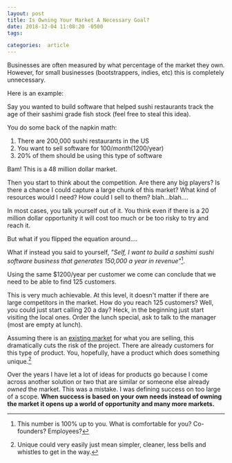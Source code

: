 ```yaml
---
layout: post
title: Is Owning Your Market A Necessary Goal?
date: 2018-12-04 11:08:20 -0500
tags:

categories:  article
---
```


Businesses are often measured by what percentage of the market they own. However, for small businesses (bootstrappers, indies, etc) this is completely unnecessary.

Here is an example:

Say you wanted to build software that helped sushi restaurants track the age of their sashimi grade fish stock (feel free to steal this idea).

You do some back of the napkin math:

1. There are 200,000 sushi restaurants in the US
1. You want to sell software for $100/month ($1200/year)
1. 20% of them should be using this type of software

Bam! This is a 48 million dollar market.

Then you start to think about the competition. Are there any big players? Is there a chance I could capture a large chunk of this market? What kind of resources would I need? How could I sell to them? blah...blah....

In most cases, you talk yourself out of it. You think even if there is a 20 million dollar opportunity it will cost too much or be too risky to try and reach it.

But what if you flipped the equation around....

What if instead you said to yourself, *"Self, I want to build a sashimi sushi software business that generates 150,000 a year in revenue"*[^1].

Using the same $1200/year per customer we come can conclude that we need to be able to find 125 customers.

This is very much achievable. At this level, it doesn't matter if there are large competitors in the market. How do you reach 125 customers? Well, you could just start calling 20 a day? Heck, in the beginning just start visiting the local ones. Order the lunch special, ask to talk to the manager (most are empty at lunch).

Assuming there is an [existing market](https://scottw.com/existing-markets) for what you are selling, this dramatically cuts the risk of the project. There are already customers for this type of product. You, hopefully, have a product which does something unique.[^2]

Over the years I have let a lot of ideas for products go because I come across another solution or two that are similar or someone else already *owned* the market. This was a mistake. I was defining success on too large of a scope. **When success is based on your own needs instead of owning the market it opens up a world of opportunity and many more markets.**

[^1]: This number is 100% up to you. What is comfortable for you? Co-founders? Employees?
[^2]: Unique could very easily just mean simpler, cleaner, less bells and whistles to get in the way.

